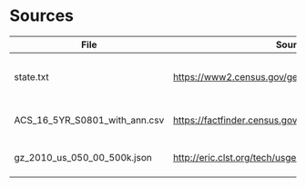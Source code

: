 # Sources

| File       | Source                                                | Description |
|------------|-------------------------------------------------------|-------------|
| state.txt  | https://www2.census.gov/geo/docs/reference/state.txt  | List of US states with US Census ID numbers |
| ACS_16_5YR_S0801_with_ann.csv | https://factfinder.census.gov/ | Commuting characteristics by sex |
| gz_2010_us_050_00_500k.json | http://eric.clst.org/tech/usgeojson/ |  US Counties GeoJSON Data |

